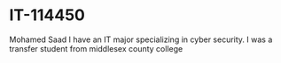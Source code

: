 # IT-114450
Mohamed Saad
I have an IT major specializing in cyber security.
I was a transfer student from middlesex county college
